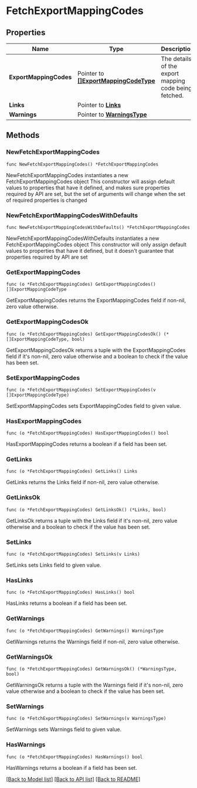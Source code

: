 # FetchExportMappingCodes

## Properties

Name | Type | Description | Notes
------------ | ------------- | ------------- | -------------
**ExportMappingCodes** | Pointer to [**[]ExportMappingCodeType**](ExportMappingCodeType.md) | The details of the export mapping code being fetched. | [optional] 
**Links** | Pointer to [**Links**](Links.md) |  | [optional] 
**Warnings** | Pointer to [**WarningsType**](WarningsType.md) |  | [optional] 

## Methods

### NewFetchExportMappingCodes

`func NewFetchExportMappingCodes() *FetchExportMappingCodes`

NewFetchExportMappingCodes instantiates a new FetchExportMappingCodes object
This constructor will assign default values to properties that have it defined,
and makes sure properties required by API are set, but the set of arguments
will change when the set of required properties is changed

### NewFetchExportMappingCodesWithDefaults

`func NewFetchExportMappingCodesWithDefaults() *FetchExportMappingCodes`

NewFetchExportMappingCodesWithDefaults instantiates a new FetchExportMappingCodes object
This constructor will only assign default values to properties that have it defined,
but it doesn't guarantee that properties required by API are set

### GetExportMappingCodes

`func (o *FetchExportMappingCodes) GetExportMappingCodes() []ExportMappingCodeType`

GetExportMappingCodes returns the ExportMappingCodes field if non-nil, zero value otherwise.

### GetExportMappingCodesOk

`func (o *FetchExportMappingCodes) GetExportMappingCodesOk() (*[]ExportMappingCodeType, bool)`

GetExportMappingCodesOk returns a tuple with the ExportMappingCodes field if it's non-nil, zero value otherwise
and a boolean to check if the value has been set.

### SetExportMappingCodes

`func (o *FetchExportMappingCodes) SetExportMappingCodes(v []ExportMappingCodeType)`

SetExportMappingCodes sets ExportMappingCodes field to given value.

### HasExportMappingCodes

`func (o *FetchExportMappingCodes) HasExportMappingCodes() bool`

HasExportMappingCodes returns a boolean if a field has been set.

### GetLinks

`func (o *FetchExportMappingCodes) GetLinks() Links`

GetLinks returns the Links field if non-nil, zero value otherwise.

### GetLinksOk

`func (o *FetchExportMappingCodes) GetLinksOk() (*Links, bool)`

GetLinksOk returns a tuple with the Links field if it's non-nil, zero value otherwise
and a boolean to check if the value has been set.

### SetLinks

`func (o *FetchExportMappingCodes) SetLinks(v Links)`

SetLinks sets Links field to given value.

### HasLinks

`func (o *FetchExportMappingCodes) HasLinks() bool`

HasLinks returns a boolean if a field has been set.

### GetWarnings

`func (o *FetchExportMappingCodes) GetWarnings() WarningsType`

GetWarnings returns the Warnings field if non-nil, zero value otherwise.

### GetWarningsOk

`func (o *FetchExportMappingCodes) GetWarningsOk() (*WarningsType, bool)`

GetWarningsOk returns a tuple with the Warnings field if it's non-nil, zero value otherwise
and a boolean to check if the value has been set.

### SetWarnings

`func (o *FetchExportMappingCodes) SetWarnings(v WarningsType)`

SetWarnings sets Warnings field to given value.

### HasWarnings

`func (o *FetchExportMappingCodes) HasWarnings() bool`

HasWarnings returns a boolean if a field has been set.


[[Back to Model list]](../README.md#documentation-for-models) [[Back to API list]](../README.md#documentation-for-api-endpoints) [[Back to README]](../README.md)


